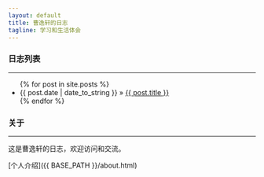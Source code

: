 ```yaml
---
layout: default
title: 曹逸轩的日志
tagline: 学习和生活体会
---
```



### 日志列表
-----------------
<ul class="posts">
  {% for post in site.posts %}
    <li><span>{{ post.date | date_to_string }}</span> &raquo; <a href="{{ BASE_PATH }}{{ post.url }}">{{ post.title }}</a></li>
  {% endfor %}
</ul>

### 关于
----------------
这是曹逸轩的日志，欢迎访问和交流。

[个人介绍]({{ BASE_PATH }}/about.html)

